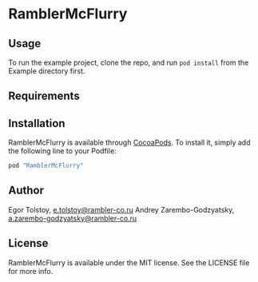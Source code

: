 # RamblerMcFlurry

## Usage

To run the example project, clone the repo, and run `pod install` from the Example directory first.

## Requirements

## Installation

RamblerMcFlurry is available through [CocoaPods](https://gitlab.rambler.ru/groups/cocoapods). To install
it, simply add the following line to your Podfile:

```ruby
pod "RamblerMcFlurry"
```

## Author

Egor Tolstoy, e.tolstoy@rambler-co.ru
Andrey Zarembo-Godzyatsky, a.zarembo-godzyatsky@rambler-co.ru

## License

RamblerMcFlurry is available under the MIT license. See the LICENSE file for more info.
